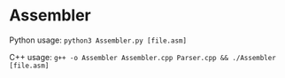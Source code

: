 # Assembler

Python usage: `python3 Assembler.py [file.asm]`

C++ usage: `g++ -o Assembler Assembler.cpp Parser.cpp && ./Assembler [file.asm]`